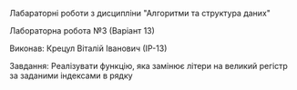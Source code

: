Лабараторні роботи з дисципліни "Алгоритми та структура даних"
 
Лабораторна робота №3 (Варіант 13)

Виконав: Крецул Віталій Іванович (ІР-13)

Завдання: Реалізувати функцію, яка замінює літери на великий регістр за заданими індексами в рядку
